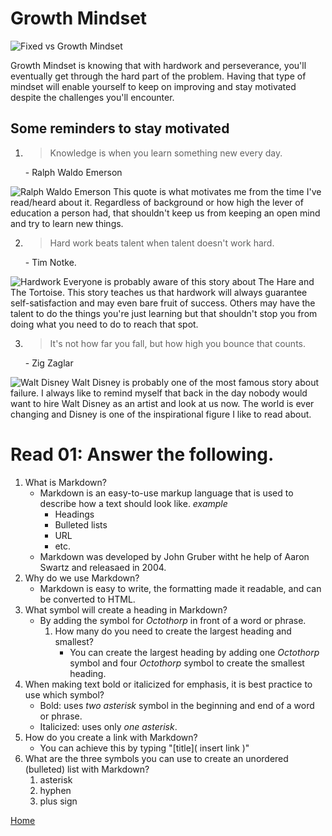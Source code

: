 # Growth Mindset 

![Fixed vs Growth Mindset](https://mylearningtools.org/wp-content/uploads/2021/02/Growth-Mindset-vs-Fixed-Mindset.png)

Growth Mindset is knowing that with hardwork and perseverance, you'll eventually get through the hard part of the problem. Having that type of mindset will enable yourself to keep on improving and stay motivated despite the challenges you'll encounter. 

## Some reminders to stay motivated

1. <blockquote> Knowledge is when you learn something new every day. </blockquote> - Ralph Waldo Emerson

![Ralph Waldo Emerson](https://cdn.britannica.com/56/65056-050-9E0FABF2/Ralph-Waldo-Emerson-1860.jpg?w=400&h=300&c=crop)
This quote is what motivates me from the time I've read/heard about it. Regardless of background or how high the lever of education a person had, that shouldn't keep us from keeping an open mind and try to learn new things.

2. <blockquote> Hard work beats talent when talent doesn't work hard. </blockquote> - Tim Notke.

![Hardwork](https://m.media-amazon.com/images/M/MV5BYjM4MDBmZjktMTg2Ny00YThjLTlmOGYtZGU3NmJiOGViMDRhXkEyXkFqcGdeQXVyNTMyODM3MTg@._V1_FMjpg_UX1000_.jpg)
Everyone is probably aware of this story about The Hare and The Tortoise. This story teaches us that hardwork will always guarantee self-satisfaction and may even bare fruit of success. Others may have the talent to do the things you're just learning but that shouldn't stop you from doing what you need to do to reach that spot.

3. <blockquote> It's not how far you fall, but how high you bounce that counts.</blockquote> - Zig Zaglar

![Walt Disney](https://www.bradaronson.com/wp-content/uploads/2015/05/famous-failures-Walt-Disney.jpg)
Walt Disney is probably one of the most famous story about failure. I always like to remind myself that back in the day nobody would want to hire Walt Disney as an artist and look at us now. The world is ever changing and Disney is one of the inspirational figure I like to read about.

# Read 01: Answer the following.

1. What is Markdown?
    -  Markdown is an easy-to-use markup language that is used to describe how a text should look like.
        *example*
        - Headings
        - Bulleted lists
        - URL
        - etc.
    - Markdown was developed by John Gruber witht he help of Aaron Swartz and releasaed in 2004.
2. Why do we use Markdown?
    - Markdown is easy to write, the formatting made it readable, and can be converted to HTML.
3. What symbol will create a heading in Markdown?
    - By adding the symbol for *Octothorp* in front of a word or phrase.
        1. How many do you need to create the largest heading and smallest?
            - You can create the largest heading by adding one *Octothorp* symbol and four *Octothorp* symbol to create the smallest heading.
4. When making text bold or italicized for emphasis, it is best practice to use which symbol?
    - Bold: uses *two asterisk* symbol in the beginning and end of a word or phrase.
    - Italicized: uses only *one asterisk*.
5. How do you create a link with Markdown?
    - You can achieve this by typing "[title]( insert link )"
6. What are the three symbols you can use to create an unordered (bulleted) list with Markdown?
    1. asterisk
    2. hyphen
    3. plus sign

[Home](https://sfpagalan.github.io/reading-notes/)